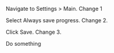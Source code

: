 Navigate to Settings > Main. Change 1

Select Always save progress. Change 2.

Click Save. Change 3.

Do something
